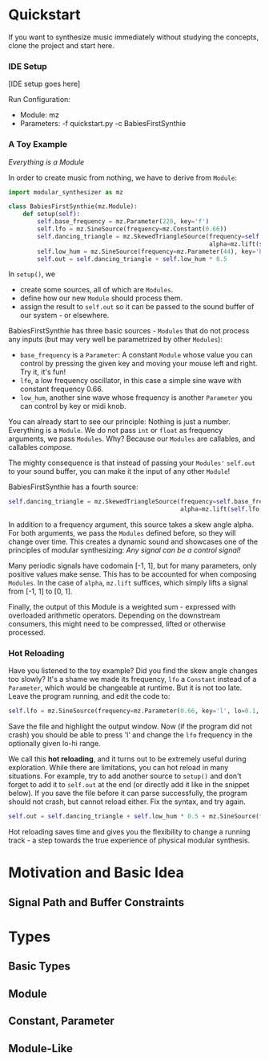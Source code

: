 

# Quickstart

If you want to synthesize music immediately without studying the concepts, clone the project and start here.
### IDE Setup

[IDE setup goes here]

Run Configuration:
- Module: mz
- Parameters: -f quickstart.py -c BabiesFirstSynthie

### A Toy Example
*Everything is a Module*

In order to create music from nothing, we have to derive from `Module`:
```python
import modular_synthesizer as mz

class BabiesFirstSynthie(mz.Module):
    def setup(self):
        self.base_frequency = mz.Parameter(220, key='f')
        self.lfo = mz.SineSource(frequency=mz.Constant(0.66))
        self.dancing_triangle = mz.SkewedTriangleSource(frequency=self.base_frequency, 
                                                        alpha=mz.lift(self.lfo))
        self.low_hum = mz.SineSource(frequency=mz.Parameter(44), key='b')
        self.out = self.dancing_triangle + self.low_hum * 0.5
```
In `setup()`, we
- create some sources, all of which are `Modules`.
- define how our new `Module` should process them.
- assign the result to `self.out` so it can be passed to the sound buffer of our system - or elsewhere.

BabiesFirstSynthie has three basic sources - `Modules` that do not process any inputs (but may very well be parametrized by other `Modules`): 
- `base_frequency` is a `Parameter`: A constant `Module` whose value you can control by pressing the given key and moving your mouse left and right. Try it, it's fun!
- `lfo`, a low frequency oscillator, in this case a simple sine wave with constant frequency 0.66.
- `low_hum`, another sine wave whose frequency is another `Parameter` you can control by key or midi knob.

You can already start to see our principle: Nothing is just a number. Everything is a `Module`. We do not pass `int` or `float` as frequency arguments, we pass `Modules`. Why? Because our `Modules` are callables, and callables *compose*. 

The mighty consequence is that instead of passing your `Modules'` `self.out` to your sound buffer, you can make it the input of any other `Module`! 

BabiesFirstSynthie has a fourth source:
```python
self.dancing_triangle = mz.SkewedTriangleSource(frequency=self.base_frequency, 
                                                alpha=mz.lift(self.lfo))
```
In addition to a frequency argument, this source takes a skew angle alpha. For both arguments, we pass the `Modules` defined before, so they will change over time. This creates a dynamic sound and showcases one of the principles of modular synthesizing: *Any signal can be a control signal!* 

Many periodic signals have codomain [-1, 1], but for many parameters, only positive values make sense. This has to be accounted for when composing `Modules`. In the case of `alpha`, `mz.lift` suffices, which simply lifts a signal from [-1, 1] to [0, 1].

Finally, the output of this Module is a weighted sum - expressed with overloaded arithmetic operators. Depending on the downstream consumers, this might need to be compressed, lifted or otherwise processed. 

### Hot Reloading
Have you listened to the toy example? Did you find the skew angle changes too slowly? It's a shame we made its frequency, `lfo` a `Constant` instead of a `Parameter`, which would be changeable at runtime. But it is not too late. Leave the program running, and edit the code to:

```python
self.lfo = mz.SineSource(frequency=mz.Parameter(0.66, key='l', lo=0.1, hi=60, clip=True))
```
Save the file and highlight the output window. Now (if the program did not crash) you should be able to press 'l' and change the `lfo` frequency in the optionally given lo-hi range. 

We call this **hot reloading**, and it turns out to be extremely useful during exploration. While there are limitations, you can hot reload in many situations. For example, try to add another source to `setup()` and don't forget to add it to `self.out` at the end (or directly add it like in the snippet below). If you save the file before it can parse successfully, the program should not crash, but cannot reload either. Fix the syntax, and try again. 

```python
self.out = self.dancing_triangle + self.low_hum * 0.5 + mz.SineSource(frequency=mz.Constant(880))
```
Hot reloading saves time and gives you the flexibility to change a running track - a step towards the true experience of physical modular synthesis. 

# Motivation and Basic Idea

## Signal Path and Buffer Constraints

# Types

## Basic Types

## Module

## Constant, Parameter

## Module-Like

## 



